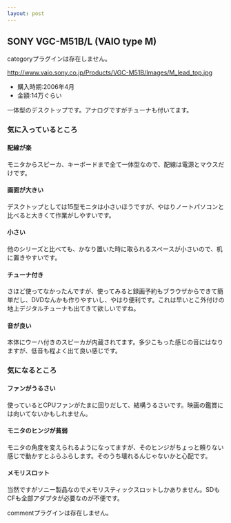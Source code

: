 ```yaml
---
layout: post
---
```

<h2>SONY VGC-M51B/L (VAIO type M)</h2>
<p><span class="error">categoryプラグインは存在しません。</span></p>
<p><a href="http://www.vaio.sony.co.jp/Products/VGC-M51B/Images/M_lead_top.jpg">http://www.vaio.sony.co.jp/Products/VGC-M51B/Images/M_lead_top.jpg</a></p>
<ul>
<li>購入時期:2006年4月</li>
<li>金額:14万ぐらい</li>
</ul>
<p>一体型のデスクトップです。アナログですがチューナも付いてます。</p>
<h3>気に入っているところ</h3>
<h4>配線が楽</h4>
<p>モニタからスピーカ、キーボードまで全て一体型なので、配線は電源とマウスだけです。</p>
<h4>画面が大きい</h4>
<p>デスクトップとしては15型モニタは小さいほうですが、やはりノートパソコンと比べると大きくて作業がしやすいです。</p>
<h4>小さい</h4>
<p>他のシリーズと比べても、かなり置いた時に取られるスペースが小さいので、机に置きやすいです。</p>
<h4>チューナ付き</h4>
<p>さほど使ってなかったんですが、使ってみると録画予約もブラウザからできて簡単だし、DVDなんかも作りやすいし、やはり便利です。これは早いとこ外付けの地上デジタルチューナも出てきて欲しいですね。</p>
<h4>音が良い</h4>
<p>本体にウーハ付きのスピーカが内蔵されてます。多少こもった感じの音にはなりますが、低音も程よく出て良い感じです。</p>
<h3>気になるところ</h3>
<h4>ファンがうるさい</h4>
<p>使っているとCPUファンがたまに回りだして、結構うるさいです。映画の鑑賞には向いてないかもしれません。</p>
<h4>モニタのヒンジが貧弱</h4>
<p>モニタの角度を変えられるようになってますが、そのヒンジがちょっと頼りない感じで動かすとふらふらします。そのうち壊れるんじゃないかと心配です。</p>
<h4>メモリスロット</h4>
<p>当然ですがソニー製品なのでメモリスティックスロットしかありません。SDもCFも全部アダプタが必要なのが不便です。</p>
<p><span class="error">commentプラグインは存在しません。</span> </p>
